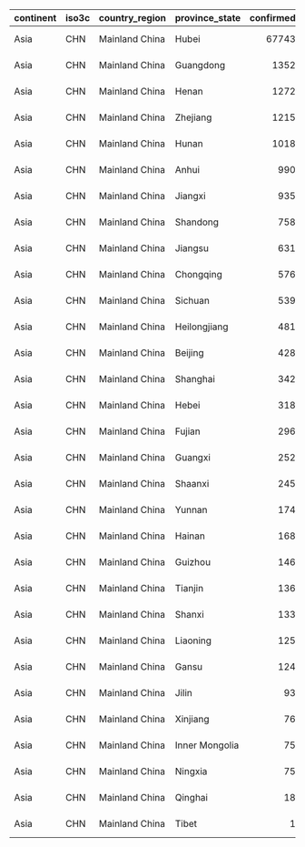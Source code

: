 

|continent |iso3c |country_region |province_state | confirmed|who_region_code.x |who_region.x    |world_bank_income_group.x |world_bank_income_group_code.x |world_bank_income_group_gni_reference_year.x |world_bank_income_group_release_date.x | deaths|who_region_code.y |who_region.y    |world_bank_income_group.y |world_bank_income_group_code.y |world_bank_income_group_gni_reference_year.y |world_bank_income_group_release_date.y | recovered|who_region_code |who_region      |world_bank_income_group |world_bank_income_group_code |world_bank_income_group_gni_reference_year |world_bank_income_group_release_date | global_confirmed_pct| global_death_pct| global_recovered_pct|
|:---------|:-----|:--------------|:--------------|---------:|:-----------------|:---------------|:-------------------------|:------------------------------|:--------------------------------------------|:--------------------------------------|------:|:-----------------|:---------------|:-------------------------|:------------------------------|:--------------------------------------------|:--------------------------------------|---------:|:---------------|:---------------|:-----------------------|:----------------------------|:------------------------------------------|:------------------------------------|--------------------:|----------------:|--------------------:|
|Asia      |CHN   |Mainland China |Hubei          |     67743|WPR               |Western Pacific |Upper middle income       |WB_UMI                         |2017                                         |2018                                   |   3008|WPR               |Western Pacific |Upper middle income       |WB_UMI                         |2017                                         |2018                                   |     46488|WPR             |Western Pacific |Upper middle income     |WB_UMI                       |2017                                       |2018                                 |               59.642|           75.275|               74.365|
|Asia      |CHN   |Mainland China |Guangdong      |      1352|WPR               |Western Pacific |Upper middle income       |WB_UMI                         |2017                                         |2018                                   |      8|WPR               |Western Pacific |Upper middle income       |WB_UMI                         |2017                                         |2018                                   |      1260|WPR             |Western Pacific |Upper middle income     |WB_UMI                       |2017                                       |2018                                 |                1.190|            0.200|                2.016|
|Asia      |CHN   |Mainland China |Henan          |      1272|WPR               |Western Pacific |Upper middle income       |WB_UMI                         |2017                                         |2018                                   |     22|WPR               |Western Pacific |Upper middle income       |WB_UMI                         |2017                                         |2018                                   |      1247|WPR             |Western Pacific |Upper middle income     |WB_UMI                       |2017                                       |2018                                 |                1.120|            0.551|                1.995|
|Asia      |CHN   |Mainland China |Zhejiang       |      1215|WPR               |Western Pacific |Upper middle income       |WB_UMI                         |2017                                         |2018                                   |      1|WPR               |Western Pacific |Upper middle income       |WB_UMI                         |2017                                         |2018                                   |      1176|WPR             |Western Pacific |Upper middle income     |WB_UMI                       |2017                                       |2018                                 |                1.070|            0.025|                1.881|
|Asia      |CHN   |Mainland China |Hunan          |      1018|WPR               |Western Pacific |Upper middle income       |WB_UMI                         |2017                                         |2018                                   |      4|WPR               |Western Pacific |Upper middle income       |WB_UMI                         |2017                                         |2018                                   |       979|WPR             |Western Pacific |Upper middle income     |WB_UMI                       |2017                                       |2018                                 |                0.896|            0.100|                1.566|
|Asia      |CHN   |Mainland China |Anhui          |       990|WPR               |Western Pacific |Upper middle income       |WB_UMI                         |2017                                         |2018                                   |      6|WPR               |Western Pacific |Upper middle income       |WB_UMI                         |2017                                         |2018                                   |       984|WPR             |Western Pacific |Upper middle income     |WB_UMI                       |2017                                       |2018                                 |                0.872|            0.150|                1.574|
|Asia      |CHN   |Mainland China |Jiangxi        |       935|WPR               |Western Pacific |Upper middle income       |WB_UMI                         |2017                                         |2018                                   |      1|WPR               |Western Pacific |Upper middle income       |WB_UMI                         |2017                                         |2018                                   |       923|WPR             |Western Pacific |Upper middle income     |WB_UMI                       |2017                                       |2018                                 |                0.823|            0.025|                1.476|
|Asia      |CHN   |Mainland China |Shandong       |       758|WPR               |Western Pacific |Upper middle income       |WB_UMI                         |2017                                         |2018                                   |      6|WPR               |Western Pacific |Upper middle income       |WB_UMI                         |2017                                         |2018                                   |       700|WPR             |Western Pacific |Upper middle income     |WB_UMI                       |2017                                       |2018                                 |                0.667|            0.150|                1.120|
|Asia      |CHN   |Mainland China |Jiangsu        |       631|WPR               |Western Pacific |Upper middle income       |WB_UMI                         |2017                                         |2018                                   |      0|WPR               |Western Pacific |Upper middle income       |WB_UMI                         |2017                                         |2018                                   |       621|WPR             |Western Pacific |Upper middle income     |WB_UMI                       |2017                                       |2018                                 |                0.556|            0.000|                0.993|
|Asia      |CHN   |Mainland China |Chongqing      |       576|WPR               |Western Pacific |Upper middle income       |WB_UMI                         |2017                                         |2018                                   |      6|WPR               |Western Pacific |Upper middle income       |WB_UMI                         |2017                                         |2018                                   |       542|WPR             |Western Pacific |Upper middle income     |WB_UMI                       |2017                                       |2018                                 |                0.507|            0.150|                0.867|
|Asia      |CHN   |Mainland China |Sichuan        |       539|WPR               |Western Pacific |Upper middle income       |WB_UMI                         |2017                                         |2018                                   |      3|WPR               |Western Pacific |Upper middle income       |WB_UMI                         |2017                                         |2018                                   |       466|WPR             |Western Pacific |Upper middle income     |WB_UMI                       |2017                                       |2018                                 |                0.475|            0.075|                0.745|
|Asia      |CHN   |Mainland China |Heilongjiang   |       481|WPR               |Western Pacific |Upper middle income       |WB_UMI                         |2017                                         |2018                                   |     13|WPR               |Western Pacific |Upper middle income       |WB_UMI                         |2017                                         |2018                                   |       430|WPR             |Western Pacific |Upper middle income     |WB_UMI                       |2017                                       |2018                                 |                0.423|            0.325|                0.688|
|Asia      |CHN   |Mainland China |Beijing        |       428|WPR               |Western Pacific |Upper middle income       |WB_UMI                         |2017                                         |2018                                   |      8|WPR               |Western Pacific |Upper middle income       |WB_UMI                         |2017                                         |2018                                   |       315|WPR             |Western Pacific |Upper middle income     |WB_UMI                       |2017                                       |2018                                 |                0.377|            0.200|                0.504|
|Asia      |CHN   |Mainland China |Shanghai       |       342|WPR               |Western Pacific |Upper middle income       |WB_UMI                         |2017                                         |2018                                   |      3|WPR               |Western Pacific |Upper middle income       |WB_UMI                         |2017                                         |2018                                   |       315|WPR             |Western Pacific |Upper middle income     |WB_UMI                       |2017                                       |2018                                 |                0.301|            0.075|                0.504|
|Asia      |CHN   |Mainland China |Hebei          |       318|WPR               |Western Pacific |Upper middle income       |WB_UMI                         |2017                                         |2018                                   |      6|WPR               |Western Pacific |Upper middle income       |WB_UMI                         |2017                                         |2018                                   |       307|WPR             |Western Pacific |Upper middle income     |WB_UMI                       |2017                                       |2018                                 |                0.280|            0.150|                0.491|
|Asia      |CHN   |Mainland China |Fujian         |       296|WPR               |Western Pacific |Upper middle income       |WB_UMI                         |2017                                         |2018                                   |      1|WPR               |Western Pacific |Upper middle income       |WB_UMI                         |2017                                         |2018                                   |       295|WPR             |Western Pacific |Upper middle income     |WB_UMI                       |2017                                       |2018                                 |                0.261|            0.025|                0.472|
|Asia      |CHN   |Mainland China |Guangxi        |       252|WPR               |Western Pacific |Upper middle income       |WB_UMI                         |2017                                         |2018                                   |      2|WPR               |Western Pacific |Upper middle income       |WB_UMI                         |2017                                         |2018                                   |       230|WPR             |Western Pacific |Upper middle income     |WB_UMI                       |2017                                       |2018                                 |                0.222|            0.050|                0.368|
|Asia      |CHN   |Mainland China |Shaanxi        |       245|WPR               |Western Pacific |Upper middle income       |WB_UMI                         |2017                                         |2018                                   |      1|WPR               |Western Pacific |Upper middle income       |WB_UMI                         |2017                                         |2018                                   |       227|WPR             |Western Pacific |Upper middle income     |WB_UMI                       |2017                                       |2018                                 |                0.216|            0.025|                0.363|
|Asia      |CHN   |Mainland China |Yunnan         |       174|WPR               |Western Pacific |Upper middle income       |WB_UMI                         |2017                                         |2018                                   |      2|WPR               |Western Pacific |Upper middle income       |WB_UMI                         |2017                                         |2018                                   |       170|WPR             |Western Pacific |Upper middle income     |WB_UMI                       |2017                                       |2018                                 |                0.153|            0.050|                0.272|
|Asia      |CHN   |Mainland China |Hainan         |       168|WPR               |Western Pacific |Upper middle income       |WB_UMI                         |2017                                         |2018                                   |      6|WPR               |Western Pacific |Upper middle income       |WB_UMI                         |2017                                         |2018                                   |       159|WPR             |Western Pacific |Upper middle income     |WB_UMI                       |2017                                       |2018                                 |                0.148|            0.150|                0.254|
|Asia      |CHN   |Mainland China |Guizhou        |       146|WPR               |Western Pacific |Upper middle income       |WB_UMI                         |2017                                         |2018                                   |      2|WPR               |Western Pacific |Upper middle income       |WB_UMI                         |2017                                         |2018                                   |       123|WPR             |Western Pacific |Upper middle income     |WB_UMI                       |2017                                       |2018                                 |                0.129|            0.050|                0.197|
|Asia      |CHN   |Mainland China |Tianjin        |       136|WPR               |Western Pacific |Upper middle income       |WB_UMI                         |2017                                         |2018                                   |      3|WPR               |Western Pacific |Upper middle income       |WB_UMI                         |2017                                         |2018                                   |       130|WPR             |Western Pacific |Upper middle income     |WB_UMI                       |2017                                       |2018                                 |                0.120|            0.075|                0.208|
|Asia      |CHN   |Mainland China |Shanxi         |       133|WPR               |Western Pacific |Upper middle income       |WB_UMI                         |2017                                         |2018                                   |      0|WPR               |Western Pacific |Upper middle income       |WB_UMI                         |2017                                         |2018                                   |       127|WPR             |Western Pacific |Upper middle income     |WB_UMI                       |2017                                       |2018                                 |                0.117|            0.000|                0.203|
|Asia      |CHN   |Mainland China |Liaoning       |       125|WPR               |Western Pacific |Upper middle income       |WB_UMI                         |2017                                         |2018                                   |      1|WPR               |Western Pacific |Upper middle income       |WB_UMI                         |2017                                         |2018                                   |       109|WPR             |Western Pacific |Upper middle income     |WB_UMI                       |2017                                       |2018                                 |                0.110|            0.025|                0.174|
|Asia      |CHN   |Mainland China |Gansu          |       124|WPR               |Western Pacific |Upper middle income       |WB_UMI                         |2017                                         |2018                                   |      2|WPR               |Western Pacific |Upper middle income       |WB_UMI                         |2017                                         |2018                                   |        88|WPR             |Western Pacific |Upper middle income     |WB_UMI                       |2017                                       |2018                                 |                0.109|            0.050|                0.141|
|Asia      |CHN   |Mainland China |Jilin          |        93|WPR               |Western Pacific |Upper middle income       |WB_UMI                         |2017                                         |2018                                   |      1|WPR               |Western Pacific |Upper middle income       |WB_UMI                         |2017                                         |2018                                   |        91|WPR             |Western Pacific |Upper middle income     |WB_UMI                       |2017                                       |2018                                 |                0.082|            0.025|                0.146|
|Asia      |CHN   |Mainland China |Xinjiang       |        76|WPR               |Western Pacific |Upper middle income       |WB_UMI                         |2017                                         |2018                                   |      3|WPR               |Western Pacific |Upper middle income       |WB_UMI                         |2017                                         |2018                                   |        73|WPR             |Western Pacific |Upper middle income     |WB_UMI                       |2017                                       |2018                                 |                0.067|            0.075|                0.117|
|Asia      |CHN   |Mainland China |Inner Mongolia |        75|WPR               |Western Pacific |Upper middle income       |WB_UMI                         |2017                                         |2018                                   |      1|WPR               |Western Pacific |Upper middle income       |WB_UMI                         |2017                                         |2018                                   |        70|WPR             |Western Pacific |Upper middle income     |WB_UMI                       |2017                                       |2018                                 |                0.066|            0.025|                0.112|
|Asia      |CHN   |Mainland China |Ningxia        |        75|WPR               |Western Pacific |Upper middle income       |WB_UMI                         |2017                                         |2018                                   |      0|WPR               |Western Pacific |Upper middle income       |WB_UMI                         |2017                                         |2018                                   |        71|WPR             |Western Pacific |Upper middle income     |WB_UMI                       |2017                                       |2018                                 |                0.066|            0.000|                0.114|
|Asia      |CHN   |Mainland China |Qinghai        |        18|WPR               |Western Pacific |Upper middle income       |WB_UMI                         |2017                                         |2018                                   |      0|WPR               |Western Pacific |Upper middle income       |WB_UMI                         |2017                                         |2018                                   |        18|WPR             |Western Pacific |Upper middle income     |WB_UMI                       |2017                                       |2018                                 |                0.016|            0.000|                0.029|
|Asia      |CHN   |Mainland China |Tibet          |         1|WPR               |Western Pacific |Upper middle income       |WB_UMI                         |2017                                         |2018                                   |      0|WPR               |Western Pacific |Upper middle income       |WB_UMI                         |2017                                         |2018                                   |         1|WPR             |Western Pacific |Upper middle income     |WB_UMI                       |2017                                       |2018                                 |                0.001|            0.000|                0.002|
